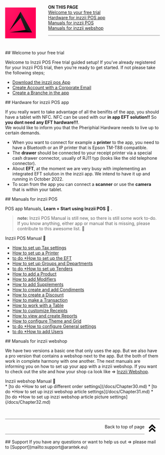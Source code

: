 <div id= "Top"></div>
<p><img src="Assets/Pictures/play_store_512.png" alt="inzzii logo" width="100" style="float: left; margin-right: 40px; margin-top: 10px; margin-bottom: 20px"/>

**ON THIS PAGE** <br>
<a href="#Welcome">Welcome to your free trial</a><br>
<a href="#Hardware">Hardware for inzzii POS app</a><br>
<a href="#POS">Manuals for inzzii POS</a><br>
<a href="#Webshop">Manuals for inzzii webshop</a>
</p>

<hr style="border-top: 3px solid #ccc; background: transparent;" >
<p><br></p>

<div id= "Welcome"></div>
## Welcome to your free trial

Welcome to Inzzii POS Free trial guided setup!
If you’ve already registered for your Inzzii POS trial, then you’re ready to get started. If not please take the following steps;
 
* [Download the inzzii pos App](/docs/Chapter20.md)
* [Create Account with a Corporate Email](/docs/Chapter21.md)
* [Create a Branche in the app](/docs/Chapter22.md) 

<div id= "Hardware"></div>
## Hardware for inzzii POS app

If you really want to take advantage of all the benifits of the app, you should have a tablet with NFC. NFC can be used with our **in app EFT solution!!** So **you dont need any EFT hardware!!!**. <br>
We would like to inform you that the Pheriphial Hardware needs to live up to certain demands. 
* When you want to connect for example a **printer** to the app, you need to have a Bluetooth or an IP printer that is Epson TM-T88 compatible.
* The **drawer** should be connected to your receipt printer via a special cash drawer connector, usually of RJ11 typ (looks like the old telephone connector). 
* About **EFT**, at the moment we are very busy with implementing an integrated EFT solution in the inzzii app. We intend to have it up and running in October 2022.
* To scan from the app you can connect a **scanner** or use the **camera** that is within your tablet.

<div id= "POS"></div>
## Manuals for inzzii POS 

POS app Manuals, **Learn + Start using Inzzii POS** 🚀 .

> **note:** Inzzii POS Manual is still new, so there is still some work to-do. If you know anything, either app or manual that is missing, please contribute to this awesome list. 🙏

<summary>Inzzii POS Manual 🚀</summary>

* [How to set up Tax settings](/docs/Chapter1.md)
* [How to set up a Printer](/docs/Chapter2.md)
* [to do *How to set up the EFT](/docs/Chapter17.md)
* [How to set up Groups and Departments](/docs/Chapter3.md)
* [to do *How to set up Tenders](/docs/Chapter16.md)
* [How to add a Product](/docs/Chapter4.md)
* [How to add Modifiers](/docs/Chapter5.md)
* [How to add Supplements](/docs/Chapter14.md)
* [How to create and add Condiments](/docs/Chapter13.md)
* [How to create a Discount](/docs/Chapter6.md)
* [How to make a Transaction](/docs/Chapter7.md)
* [How to work with a Table](/docs/Chapter8.md)
* [How to customize Receipts](/docs/Chapter9.md)
* [How to view and create Reports](/docs/Chapter10.md)
* [How to configure Theme and Grid](/docs/Chapter11.md)
* [to do *How to configure General settings](/docs/Chapter12.md)
* [to do *How to add Users](/docs/Chapter15.md)

<div id= "Webshop"></div>
## Manuals for inzzii webshop

We have two versions a basic one that only uses the app. But we also have a pro version that contains a webshop next to the app. But the both of them work in complete harmony with one another. The next manuals are informing you on how to set up your app with a inzzii webshop.
If you want to check out the site and how your shop ca look like => [Inzzii Webshop](https://www.inzzii.com/).

<summary>Inzzii webshop Manual 🚀</summary>
* [to do *How to set up different order settings](/docs/Chapter30.md)
* [to do *How to set up inzzi webshop article settings](/docs/Chapter31.md)
* [to do *How to set up inzzi webshop article picture settings](/docs/Chapter32.md)

<p><br></p>
<hr style="border-top: 3px solid #ccc; background: transparent;" >

<a href="#Top"><img src="Assets/Pictures/Top.png" alt="Top" width="50" align="right" style="margin-bottom: 10px"/></a>
<p style="text-align: right;"> Back to top of page </p>

<hr style="border-top: 3px solid #ccc; background: transparent;" >
## Support
If you have any questions or want to help us out => please mail to [Support](mailto:support@arantek.eu)



